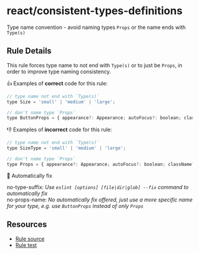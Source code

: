# react/consistent-types-definitions

Type name convention - avoid naming types `Props` or the name ends with `Type(s)`

## Rule Details

This rule forces type name to not end with `Type(s)` or to just be `Props`, in order to improve type naming consistency.

👍 Examples of **correct** code for this rule:

```js
// type name not end with `Type(s)`
type Size = 'small' | 'medium' | 'large';

// don't name type `Props`
type ButtonProps = { appearance?: Appearance; autoFocus?: boolean; className?: string; };
```

👎 Examples of **incorrect** code for this rule:

```js
// type name not end with `Type(s)`
type SizeType = 'small' | 'medium' | 'large';

// don't name type `Props`
type Props = { appearance?: Appearance; autoFocus?: boolean; className?: string; };
```

🔧 Automatically fix

no-type-suffix: _Use `eslint [options] [file|dir|glob] --fix` command to automatically fix_  
no-props-name: _No automatically fix offered, just use a more specific name for your type, e.g. use `ButtonProps` instead of only `Props`_

## Resources

- [Rule source](./index.js)
- [Rule test](./test.js)
